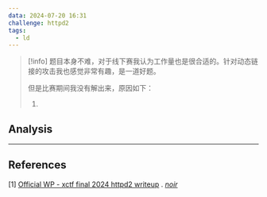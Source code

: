 ```yaml
---
data: 2024-07-20 16:31
challenge: httpd2
tags:
  - ld
---
```


> [!info]
> 题目本身不难，对于线下赛我认为工作量也是很合适的。针对动态链接的攻击我也感觉非常有趣，是一道好题。
>
> 但是比赛期间我没有解出来，原因如下：
>
> 1.

## Analysis

---

## References

\[1\] [Official WP - xctf final 2024 httpd2 writeup](https://forum.butian.net/share/3123) . _[noir](https://forum.butian.net/people/32623)_
